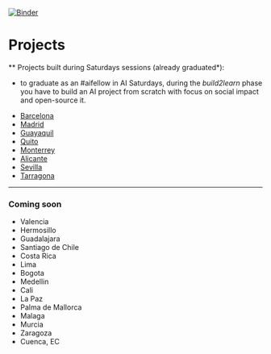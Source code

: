[![Binder](https://mybinder.org/badge_logo.svg)](https://mybinder.org/v2/gh/SaturdaysAI/Projects/master)

# Projects
** Projects built during Saturdays sessions (already graduated*):

* to graduate as an #aifellow in AI Saturdays, during the _build2learn_ phase you have to build an AI project from scratch with focus on social impact and open-source it.

- [Barcelona](https://github.com/SaturdaysAI/Projects/tree/master/Barcelona)  
- [Madrid](https://github.com/SaturdaysAI/Projects/tree/master/Madrid)
- [Guayaquil](https://github.com/SaturdaysAI/Projects/tree/master/Guayaquil)
- [Quito](https://github.com/SaturdaysAI/Projects/tree/master/Quito)
- [Monterrey](https://github.com/SaturdaysAI/Projects/tree/master/Monterrey)
- [Alicante](https://github.com/SaturdaysAI/Projects/tree/master/Alicante)
- [Sevilla](https://github.com/SaturdaysAI/Projects/tree/master/Sevilla)
- [Tarragona](https://github.com/SaturdaysAI/Projects/tree/master/Tarragona)

---
### Coming soon

- Valencia
- Hermosillo
- Guadalajara
- Santiago de Chile
- Costa Rica
- Lima
- Bogota
- Medellin
- Cali
- La Paz
- Palma de Mallorca
- Malaga
- Murcia
- Zaragoza
- Cuenca, EC
